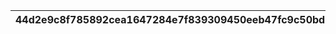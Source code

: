 |44d2e9c8f785892cea1647284e7f839309450eeb47fc9c50bd0ae2fa9176e3d4|7f95a26ea5f6892d140067c889baf4cac0e0cd34aef4f391f85d424196b7973a|4c6cd30c7050e17dbffa71d7ca8ccf6dffa1434375448b5a95a8d393fa88f503|63ee33d49a21cc290123d16150328ec872d22a2072afe2909c71bf15a1d99919|3d5d728149aacde559a403f7c0a97f125576ede20761f3bd466505ff27de6740|f364e0a00f04019a48be9e0cc5b25f60901c411139f8125cdae57c2501bbfdc4|8c8b9d4403d7547cd502a91c46c3f9a52d8e8d47301b4943711d6a7c8986a8f4|ed07afa81d4cdd2677ed4124de340ae4742692df0ecbad5163393d5b59d2c679|
| --- | --- | --- | --- | --- | --- | --- | --- |